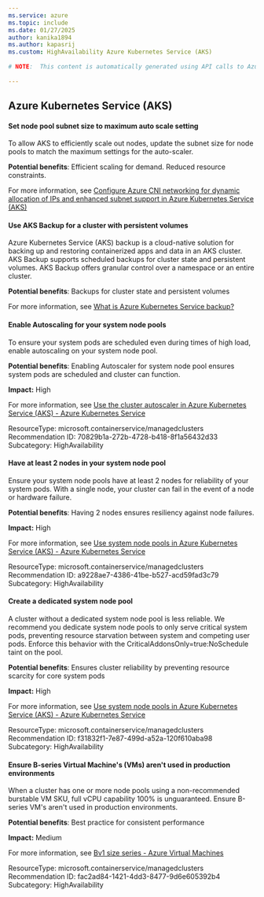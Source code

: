 ```yaml
---
ms.service: azure
ms.topic: include
ms.date: 01/27/2025
author: kanika1894
ms.author: kapasrij
ms.custom: HighAvailability Azure Kubernetes Service (AKS)
  
# NOTE:  This content is automatically generated using API calls to Azure. Any edits made on these files will be overwritten in the next run of the script. 
  
---
```

  
## Azure Kubernetes Service (AKS)  
  
<!--29a14bcd-36ad-41ea-9138-70049121eaea_begin-->

#### Set node pool subnet size to maximum auto scale setting  
  
To allow AKS to efficiently scale out nodes, update the subnet size for node pools to match the maximum settings for the auto-scaler.  
  
**Potential benefits**: Efficient scaling for demand. Reduced resource constraints.  

For more information, see [Configure Azure CNI networking for dynamic allocation of IPs and enhanced subnet support in Azure Kubernetes Service (AKS)](https://aka.ms/configure-azure-cni-dynamic-ip-allocation)  

<!--29a14bcd-36ad-41ea-9138-70049121eaea_end-->


<!--29f2eea3-b0d8-4934-a0f8-171dbd70ba13_begin-->

#### Use AKS Backup for a cluster with persistent volumes  
  
Azure Kubernetes Service (AKS) backup is a cloud-native solution for backing up and restoring containerized apps and data in an AKS cluster. AKS Backup supports scheduled backups for cluster state and persistent volumes. AKS Backup offers granular control over a namespace or an entire cluster.  
  
**Potential benefits**: Backups for cluster state and persistent volumes  

For more information, see [What is Azure Kubernetes Service backup?](https://aka.ms/aks-backup)  

<!--29f2eea3-b0d8-4934-a0f8-171dbd70ba13_end-->


<!--70829b1a-272b-4728-b418-8f1a56432d33_begin-->

#### Enable Autoscaling for your system node pools  
  
To ensure your system pods are scheduled even during times of high load, enable autoscaling on your system node pool.  
  
**Potential benefits**: Enabling Autoscaler for system node pool ensures system pods are scheduled and cluster can function.  

**Impact:** High
  
For more information, see [Use the cluster autoscaler in Azure Kubernetes Service (AKS) - Azure Kubernetes Service ](/azure/aks/cluster-autoscaler?tabs=azure-cli#before-you-begin)  

ResourceType: microsoft.containerservice/managedclusters  
Recommendation ID: 70829b1a-272b-4728-b418-8f1a56432d33  
Subcategory: HighAvailability

<!--70829b1a-272b-4728-b418-8f1a56432d33_end-->

<!--a9228ae7-4386-41be-b527-acd59fad3c79_begin-->

#### Have at least 2 nodes in your system node pool  
  
Ensure your system node pools have at least 2 nodes for reliability of your system pods. With a single node, your cluster can fail in the event of a node or hardware failure.  
  
**Potential benefits**: Having 2 nodes ensures resiliency against node failures.  

**Impact:** High
  
For more information, see [Use system node pools in Azure Kubernetes Service (AKS) - Azure Kubernetes Service ](/azure/aks/use-system-pools?tabs=azure-cli#system-and-user-node-pools)  

ResourceType: microsoft.containerservice/managedclusters  
Recommendation ID: a9228ae7-4386-41be-b527-acd59fad3c79  
Subcategory: HighAvailability

<!--a9228ae7-4386-41be-b527-acd59fad3c79_end-->

<!--f31832f1-7e87-499d-a52a-120f610aba98_begin-->

#### Create a dedicated system node pool  
  
A cluster without a dedicated system node pool is less reliable. We recommend you dedicate system node pools to only serve critical system pods, preventing resource starvation between system and competing user pods. Enforce this behavior with the CriticalAddonsOnly=true:NoSchedule taint on the pool.  
  
**Potential benefits**: Ensures cluster reliability by preventing resource scarcity for core system pods  

**Impact:** High
  
For more information, see [Use system node pools in Azure Kubernetes Service (AKS) - Azure Kubernetes Service ](/azure/aks/use-system-pools?tabs=azure-cli#before-you-begin)  

ResourceType: microsoft.containerservice/managedclusters  
Recommendation ID: f31832f1-7e87-499d-a52a-120f610aba98  
Subcategory: HighAvailability

<!--f31832f1-7e87-499d-a52a-120f610aba98_end-->

<!--fac2ad84-1421-4dd3-8477-9d6e605392b4_begin-->

#### Ensure B-series Virtual Machine's (VMs) aren't used in production environments  
  
When a cluster has one or more node pools using a non-recommended burstable VM SKU, full vCPU capability 100% is unguaranteed. Ensure B-series VM's aren't used in production environments.  
  
**Potential benefits**: Best practice for consistent performance  

**Impact:** Medium
  
For more information, see [Bv1 size series - Azure Virtual Machines ](/azure/virtual-machines/sizes-b-series-burstable)  

ResourceType: microsoft.containerservice/managedclusters  
Recommendation ID: fac2ad84-1421-4dd3-8477-9d6e605392b4  
Subcategory: HighAvailability

<!--fac2ad84-1421-4dd3-8477-9d6e605392b4_end-->

<!--articleBody-->
